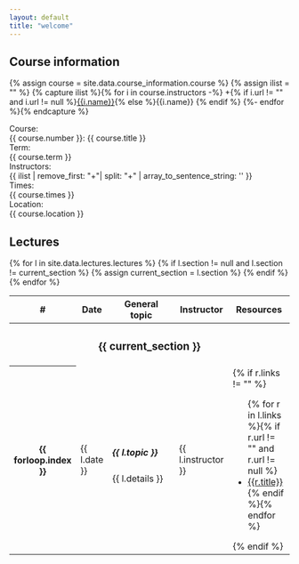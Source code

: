 ```yaml
---
layout: default
title: "welcome"
---
```


## Course information

{% assign course = site.data.course_information.course %}
{% assign ilist = "" %}
{% capture ilist %}{% for i in course.instructors -%}
  +{% if i.url != "" and i.url != null %}<a href="{{i.url}}">{{i.name}}</a>{% else %}{{i.name}}
  {% endif %} 
  {%- endfor %}{% endcapture %}



<div class="container">
  <div class="row align-items-baseline">
    <div class="col-2 text-end fs-5">Course:</div>
    <div class="col-6">{{ course.number }}: {{ course.title }}</div>
</div>
  <div class="row align-items-baseline">
    <div class="col-2 fs-5 text-end">Term:</div>
    <div class="col-6">{{ course.term }}</div>
  </div>
  <div class="row align-items-baseline">
    <div class="col-2 fs-5 text-end">Instructors:</div>
    <div class="col-6 ">{{ ilist | remove_first: "+"| split: "+" | array_to_sentence_string: '' }}</div>
  </div>  
  <div class="row align-items-baseline">
    <div class="col-2 fs-5 text-end">Times:</div>
    <div class="col-6 ">{{ course.times }}</div>
  </div>
  <div class="row align-items-baseline">
    <div class="col-2 fs-5 text-end">Location:</div>
    <div class="col-6 ">{{ course.location }}</div>
  </div>
</div>

## Lectures

<table class="table">
  <thead>
    <tr>
      <th scope="col" width="2%">#</th>
      <th scope="col" width="3%">Date</th>
      <th scope="col" width="55%">General topic</th>
      <th scope="col" width="15%">Instructor</th>
      <th scope="col" width="25%">Resources</th>
    </tr>
  </thead>
  <tbody>
    {% for l in site.data.lectures.lectures %}
    {% if l.section != null and l.section != current_section %}
    {% assign current_section = l.section %}
    <tr>
      <th colspan="5" class="bg-secondary"><h3 class="text-light">{{ current_section }}</h3></th>
    </tr>
    {% endif %}
    <tr>
      <th scope="row">{{ forloop.index }}</th>
      <td>{{ l.date }}</td>
      <td><h5 class="">{{ l.topic }}</h5><span class="text-secondary">{{ l.details }}</span></td>
      <td>{{ l.instructor }}</td>
      <td>
        {% if r.links != "" %}<ul class="m-0 p-0">{% for r in l.links %}{% if r.url != "" and r.url != null %}
          <li class="text-secondary"><a href="{{ r.url }}">{{r.title}}</a></li>{% endif %}{% endfor %}</ul>{% endif %}
      </td>
    </tr>
    {% endfor %}
  </tbody>
</table>